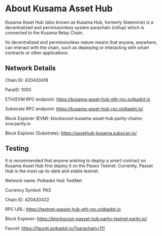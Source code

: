 # About Kusama Asset Hub
Kusama Asset Hub (also known as Kusama Hub, formerly Statemine) is a decentralized and permissionless system parachain (rollup) which is connected to the Kusama Relay Chain.

Its decentralized and permissionless nature means that anyone, anywhere, can interact with the chain, such as deploying or interacting with smart contracts or other applications. 

## Network Details

Chain ID: 420420418

ParaID: 1000

ETH/EVM RPC endpoint: https://kusama-asset-hub-eth-rpc.polkadot.io

Substrate RPC endpoint: https://kusama-asset-hub-rpc.polkadot.io/

Block Explorer (EVM): blockscout-kusama-asset-hub.parity-chains-scw.parity.io

Block Explorer (Substrate): https://assethub-kusama.subscan.io/

## Testing
It is recommended that anyone wishing to deploy a smart contract on Kusama Asset Hub first deploy it on the Paseo Testnet. Currently, Passet Hub is the most up-to-date and stable testnet.

Network name: Polkadot Hub TestNet

Currency Symbol: PAS

Chain ID: 420420422

RPC URL: https://testnet-passet-hub-eth-rpc.polkadot.io

Block Explorer: https://blockscout-passet-hub.parity-testnet.parity.io/

Faucet: https://faucet.polkadot.io/?parachain=111
